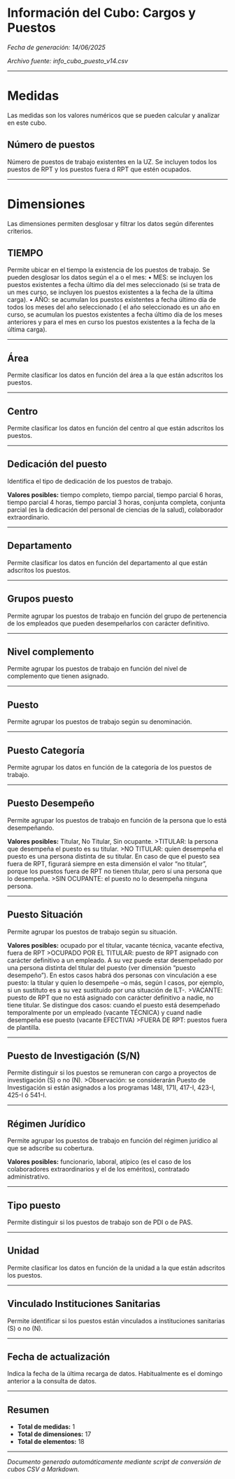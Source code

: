 # Información del Cubo: Cargos y Puestos

*Fecha de generación: 14/06/2025*

*Archivo fuente: info_cubo_puesto_v14.csv*

---

# Medidas

Las medidas son los valores numéricos que se pueden calcular y analizar en este cubo.

## Número de puestos

Número de puestos de trabajo existentes en la UZ. Se incluyen todos los puestos de RPT y los puestos fuera d RPT que estén ocupados.

---

# Dimensiones

Las dimensiones permiten desglosar y filtrar los datos según diferentes criterios.

## TIEMPO

Permite ubicar en el tiempo la existencia de los puestos de trabajo. Se pueden desglosar los datos según el a o el mes: • MES: se incluyen los puestos existentes a fecha último día del mes seleccionado (si se trata de un mes curso, se incluyen los puestos existentes a la fecha de la última carga). • AÑO: se acumulan los puestos existentes a fecha último día de todos los meses del año seleccionado ( el año seleccionado es un año en curso, se acumulan los puestos existentes a fecha último día de los meses anteriores y para el mes en curso los puestos existentes a la fecha de la última carga).

---

## Área

Permite clasificar los datos en función del área a la que están adscritos los puestos.

---

## Centro

Permite clasificar los datos en función del centro al que están adscritos los puestos.

---

## Dedicación del puesto

Identifica el tipo de dedicación de los puestos de trabajo. 

**Valores posibles:** tiempo completo, tiempo parcial, tiempo parcial 6 horas, tiempo parcial 4 horas, tiempo parcial 3 horas, conjunta completa, conjunta parcial (es la dedicación del personal de ciencias de la salud), colaborador extraordinario.

---

## Departamento

Permite clasificar los datos en función del departamento al que están adscritos los puestos.

---

## Grupos puesto

Permite agrupar los puestos de trabajo en función del grupo de pertenencia de los empleados que pueden desempeñarlos con carácter definitivo.

---

## Nivel complemento

Permite agrupar los puestos de trabajo en función del nivel de complemento que tienen asignado.

---

## Puesto

Permite agrupar los puestos de trabajo según su denominación.

---

## Puesto Categoría

Permite agrupar los datos en función de la categoría de los puestos de trabajo.

---

## Puesto Desempeño

Permite agrupar los puestos de trabajo en función de la persona que lo está desempeñando. 

**Valores posibles:** Titular, No Titular, Sin ocupante. >TITULAR: la persona que desempeña el puesto es su titular. >NO TITULAR: quien desempeña el puesto es una persona distinta de su titular. En caso de que el puesto sea fuera de RPT, figurará siempre en esta dimensión el valor “no titular”, porque los puestos fuera de RPT no tienen titular, pero sí una persona que lo desempeña. >SIN OCUPANTE: el puesto no lo desempeña ninguna persona.

---

## Puesto Situación

Permite agrupar los puestos de trabajo según su situación. 

**Valores posibles:** ocupado por el titular, vacante técnica, vacante efectiva, fuera de RPT >OCUPADO POR EL TITULAR: puesto de RPT asignado con carácter definitivo a un empleado. A su vez puede estar desempeñado por una persona distinta del titular del puesto (ver dimensión “puesto desempeño”). En estos casos habrá dos personas con vinculación a ese puesto: la titular y quien lo desempeñe –o más, según l casos, por ejemplo, si un sustituto es a su vez sustituido por una situación de ILT-. >VACANTE: puesto de RPT que no está asignado con carácter definitivo a nadie, no tiene titular. Se distingue dos casos: cuando el puesto está desempeñado temporalmente por un empleado (vacante TÉCNICA) y cuand nadie desempeña ese puesto (vacante EFECTIVA) >FUERA DE RPT: puestos fuera de plantilla.

---

## Puesto de Investigación (S/N)

Permite distinguir si los puestos se remuneran con cargo a proyectos de investigación (S) o no (N). >Observación: se considerarán Puesto de Investigación si están asignados a los programas 148I, 171I, 417-I, 423-I, 425-I ó 541-I.

---

## Régimen Jurídico

Permite agrupar los puestos de trabajo en función del régimen jurídico al que se adscribe su cobertura. 

**Valores posibles:** funcionario, laboral, atípico (es el caso de los colaboradores extraordinarios y el de los eméritos), contratado administrativo.

---

## Tipo puesto

Permite distinguir si los puestos de trabajo son de PDI o de PAS.

---

## Unidad

Permite clasificar los datos en función de la unidad a la que están adscritos los puestos.

---

## Vinculado Instituciones Sanitarias

Permite identificar si los puestos están vinculados a instituciones sanitarias (S) o no (N).

---

## Fecha de actualización

Indica la fecha de la última recarga de datos. Habitualmente es el domingo anterior a la consulta de datos.

---

## Resumen

- **Total de medidas:** 1
- **Total de dimensiones:** 17
- **Total de elementos:** 18


---

*Documento generado automáticamente mediante script de conversión de cubos CSV a Markdown.*
